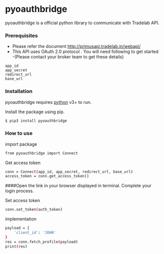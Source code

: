 # pyoauthbridge

pyoauthbridge is a official python library to communicate with Tradelab API.

### Prerequisites

* Please refer the document http://primusapi.tradelab.in/webapi/
* This API uses OAuth 2.0 protocol . You will need following to get started -(Please contact your broker team to get these details)
```
app_id
app_secret
redirect_url
base_url
```

### Installation

pyoauthbridge requires [python](https://www.python.org/) v3+ to run.

Install the package using pip.

```sh
$ pip3 install pyoauthbridge
```

### How to use

import package
```sh
from pyoauthbridge import Connect
```

Get access token
```sh
conn = Connect(app_id, app_secret, redirect_url, base_url)
access_token = conn.get_access_token()
```
####Open the link in your browser displayed in terminal. Complete your login process.

Set access token
```sh
conn.set_token(auth_token)
```

implementation
```sh
payload = {
    'client_id': 'JOHN'
}
res = conn.fetch_profile(payload)
print(res)
```
